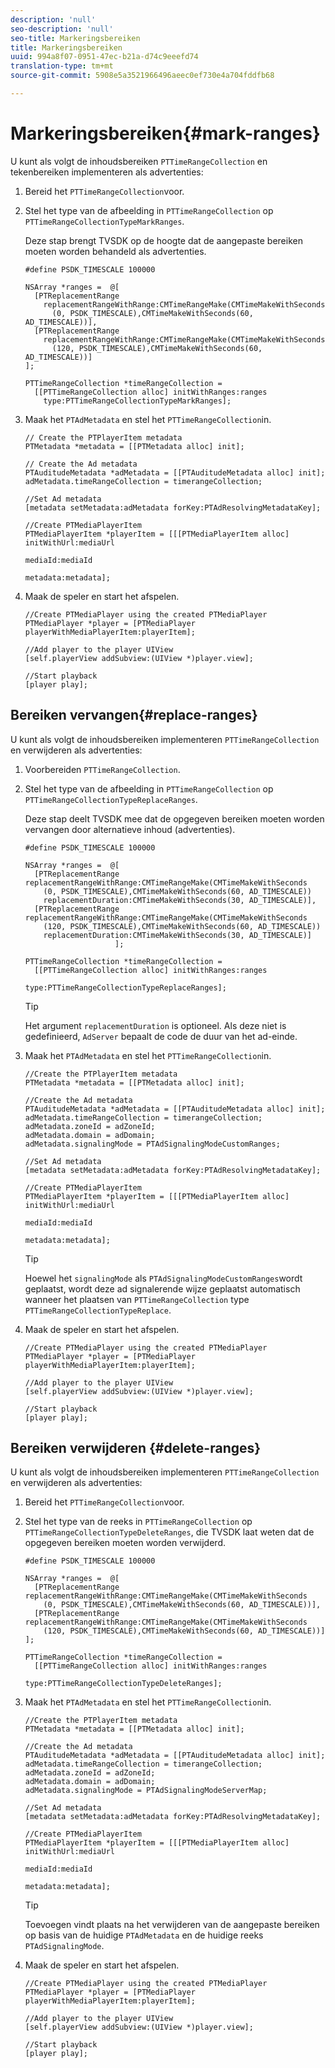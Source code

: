 ```yaml
---
description: 'null'
seo-description: 'null'
seo-title: Markeringsbereiken
title: Markeringsbereiken
uuid: 994a8f07-0951-47ec-b21a-d74c9eeefd74
translation-type: tm+mt
source-git-commit: 5908e5a3521966496aeec0ef730e4a704fddfb68

---
```



# Markeringsbereiken{#mark-ranges}

U kunt als volgt de inhoudsbereiken `PTTimeRangeCollection` en tekenbereiken implementeren als advertenties:
1. Bereid het `PTTimeRangeCollection`voor.
1. Stel het type van de afbeelding in `PTTimeRangeCollection` op `PTTimeRangeCollectionTypeMarkRanges`.

   Deze stap brengt TVSDK op de hoogte dat de aangepaste bereiken moeten worden behandeld als advertenties.

   ```
   #define PSDK_TIMESCALE 100000 
   
   NSArray *ranges =  @[ 
     [PTReplacementRange  
       replacementRangeWithRange:CMTimeRangeMake(CMTimeMakeWithSeconds 
         (0, PSDK_TIMESCALE),CMTimeMakeWithSeconds(60, AD_TIMESCALE))], 
     [PTReplacementRange  
       replacementRangeWithRange:CMTimeRangeMake(CMTimeMakeWithSeconds 
         (120, PSDK_TIMESCALE),CMTimeMakeWithSeconds(60, AD_TIMESCALE))] 
   ]; 
   
   PTTimeRangeCollection *timeRangeCollection =  
     [[PTTimeRangeCollection alloc] initWithRanges:ranges  
       type:PTTimeRangeCollectionTypeMarkRanges];
   ```

1. Maak het `PTAdMetadata` en stel het `PTTimeRangeCollection`in.

   ```
   // Create the PTPlayerItem metadata 
   PTMetadata *metadata = [[PTMetadata alloc] init]; 
   
   // Create the Ad metadata 
   PTAuditudeMetadata *adMetadata = [[PTAuditudeMetadata alloc] init]; 
   adMetadata.timeRangeCollection = timerangeCollection; 
   
   //Set Ad metadata 
   [metadata setMetadata:adMetadata forKey:PTAdResolvingMetadataKey]; 
   
   //Create PTMediaPlayerItem 
   PTMediaPlayerItem *playerItem = [[[PTMediaPlayerItem alloc] initWithUrl:mediaUrl 
                                                                   mediaId:mediaId 
                                                                  metadata:metadata];
   ```

1. Maak de speler en start het afspelen.

   ```
   //Create PTMediaPlayer using the created PTMediaPlayer 
   PTMediaPlayer *player = [PTMediaPlayer playerWithMediaPlayerItem:playerItem]; 
   
   //Add player to the player UIView 
   [self.playerView addSubview:(UIView *)player.view]; 
   
   //Start playback 
   [player play];
   ```

## Bereiken vervangen{#replace-ranges}

U kunt als volgt de inhoudsbereiken implementeren `PTTimeRangeCollection` en verwijderen als advertenties:
1. Voorbereiden `PTTimeRangeCollection`.
1. Stel het type van de afbeelding in `PTTimeRangeCollection` op `PTTimeRangeCollectionTypeReplaceRanges`.

   Deze stap deelt TVSDK mee dat de opgegeven bereiken moeten worden vervangen door alternatieve inhoud (advertenties).

   ```
   #define PSDK_TIMESCALE 100000 
   
   NSArray *ranges =  @[ 
     [PTReplacementRange replacementRangeWithRange:CMTimeRangeMake(CMTimeMakeWithSeconds 
       (0, PSDK_TIMESCALE),CMTimeMakeWithSeconds(60, AD_TIMESCALE))  
       replacementDuration:CMTimeMakeWithSeconds(30, AD_TIMESCALE)], 
     [PTReplacementRange replacementRangeWithRange:CMTimeRangeMake(CMTimeMakeWithSeconds 
       (120, PSDK_TIMESCALE),CMTimeMakeWithSeconds(60, AD_TIMESCALE))  
       replacementDuration:CMTimeMakeWithSeconds(30, AD_TIMESCALE)] 
                       ]; 
   
   PTTimeRangeCollection *timeRangeCollection =  
     [[PTTimeRangeCollection alloc] initWithRanges:ranges  
                                              type:PTTimeRangeCollectionTypeReplaceRanges];
   ```

   >[!TIP]
   >
   >Het argument `replacementDuration` is optioneel. Als deze niet is gedefinieerd, `AdServer` bepaalt de code de duur van het ad-einde.

1. Maak het `PTAdMetadata` en stel het `PTTimeRangeCollection`in.

   ```
   //Create the PTPlayerItem metadata 
   PTMetadata *metadata = [[PTMetadata alloc] init]; 
   
   //Create the Ad metadata 
   PTAuditudeMetadata *adMetadata = [[PTAuditudeMetadata alloc] init]; 
   adMetadata.timeRangeCollection = timerangeCollection; 
   adMetadata.zoneId = adZoneId; 
   adMetadata.domain = adDomain; 
   adMetadata.signalingMode = PTAdSignalingModeCustomRanges; 
   
   //Set Ad metadata 
   [metadata setMetadata:adMetadata forKey:PTAdResolvingMetadataKey]; 
   
   //Create PTMediaPlayerItem 
   PTMediaPlayerItem *playerItem = [[[PTMediaPlayerItem alloc] initWithUrl:mediaUrl 
                                                                   mediaId:mediaId 
                                                                  metadata:metadata];
   ```

   >[!TIP]
   >
   >Hoewel het `signalingMode` als `PTAdSignalingModeCustomRanges`wordt geplaatst, wordt deze ad signalerende wijze geplaatst automatisch wanneer het plaatsen van `PTTimeRangeCollection` type `PTTimeRangeCollectionTypeReplace`.

1. Maak de speler en start het afspelen.

   ```
   //Create PTMediaPlayer using the created PTMediaPlayer 
   PTMediaPlayer *player = [PTMediaPlayer playerWithMediaPlayerItem:playerItem]; 
   
   //Add player to the player UIView 
   [self.playerView addSubview:(UIView *)player.view]; 
   
   //Start playback 
   [player play];
   ```

## Bereiken verwijderen {#delete-ranges}

U kunt als volgt de inhoudsbereiken implementeren `PTTimeRangeCollection` en verwijderen als advertenties:
1. Bereid het `PTTimeRangeCollection`voor.
1. Stel het type van de reeks in `PTTimeRangeCollection` op `PTTimeRangeCollectionTypeDeleteRanges`, die TVSDK laat weten dat de opgegeven bereiken moeten worden verwijderd.

   ```
   #define PSDK_TIMESCALE 100000 
   
   NSArray *ranges =  @[ 
     [PTReplacementRange replacementRangeWithRange:CMTimeRangeMake(CMTimeMakeWithSeconds 
       (0, PSDK_TIMESCALE),CMTimeMakeWithSeconds(60, AD_TIMESCALE))], 
     [PTReplacementRange replacementRangeWithRange:CMTimeRangeMake(CMTimeMakeWithSeconds 
       (120, PSDK_TIMESCALE),CMTimeMakeWithSeconds(60, AD_TIMESCALE))] 
   ]; 
   
   PTTimeRangeCollection *timeRangeCollection =  
     [[PTTimeRangeCollection alloc] initWithRanges:ranges  
                                              type:PTTimeRangeCollectionTypeDeleteRanges];
   ```

1. Maak het `PTAdMetadata` en stel het `PTTimeRangeCollection`in.

   ```
   //Create the PTPlayerItem metadata 
   PTMetadata *metadata = [[PTMetadata alloc] init]; 
   
   //Create the Ad metadata 
   PTAuditudeMetadata *adMetadata = [[PTAuditudeMetadata alloc] init]; 
   adMetadata.timeRangeCollection = timerangeCollection; 
   adMetadata.zoneId = adZoneId; 
   adMetadata.domain = adDomain; 
   adMetadata.signalingMode = PTAdSignalingModeServerMap; 
   
   //Set Ad metadata 
   [metadata setMetadata:adMetadata forKey:PTAdResolvingMetadataKey]; 
   
   //Create PTMediaPlayerItem 
   PTMediaPlayerItem *playerItem = [[[PTMediaPlayerItem alloc] initWithUrl:mediaUrl 
                                                                   mediaId:mediaId 
                                                                  metadata:metadata];
   ```

   >[!TIP]
   >
   >Toevoegen vindt plaats na het verwijderen van de aangepaste bereiken op basis van de huidige `PTAdMetadata` en de huidige reeks `PTAdSignalingMode`.

1. Maak de speler en start het afspelen.

   ```
   //Create PTMediaPlayer using the created PTMediaPlayer 
   PTMediaPlayer *player = [PTMediaPlayer playerWithMediaPlayerItem:playerItem]; 
   
   //Add player to the player UIView 
   [self.playerView addSubview:(UIView *)player.view]; 
   
   //Start playback 
   [player play];
   ```
